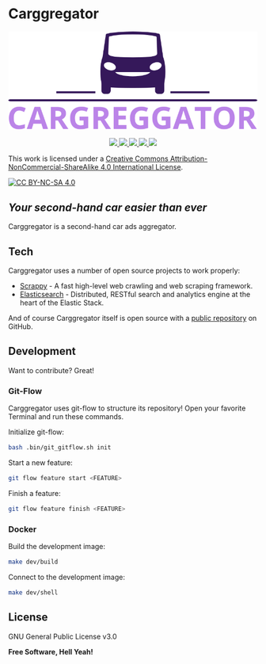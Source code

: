 # Carggregator

<p align="center">
  <img src="https://github.com/eliseobao/carggregator/blob/develop/images/carggregator_logo.svg" alt="Sublime's custom image"/>
</p>


<p align="center">
    <a href="https://github.com/eliseobao/carggregator/blob/develop/LICENSE" alt="License">
        <img src="https://img.shields.io/github/license/eliseobao/carggregator" />
    </a>
    <a href="https://github.com/eliseobao/carggregator/graphs/contributors" alt="Contributors">
        <img src="https://img.shields.io/github/contributors/eliseobao/carggregator" />
    </a>
    <a href="https://github.com/eliseobao/carggregator/pulse" alt="Activity">
        <img src="https://img.shields.io/github/commit-activity/m/eliseobao/carggregator" />
    </a>
    <a href="#stars" alt="Stars">
        <img src="https://img.shields.io/github/stars/eliseobao/carggregator" />
    </a>
    <a href="#forks" alt="Forks">
        <img src=https://img.shields.io/github/forks/eliseobao/carggregator" />
    </a>
</p>


This work is licensed under a [Creative Commons Attribution-NonCommercial-ShareAlike 4.0 International License][cc-by-nc-sa].

[![CC BY-NC-SA 4.0][cc-by-nc-sa-image]][cc-by-nc-sa]

[cc-by-nc-sa]: http://creativecommons.org/licenses/by-nc-sa/4.0/
[cc-by-nc-sa-image]: https://licensebuttons.net/l/by-nc-sa/4.0/88x31.png
[cc-by-nc-sa-shield]: https://img.shields.io/badge/License-CC%20BY--NC--SA%204.0-lightgrey.svg


## _Your second-hand car easier than ever_


Carggregator is a second-hand car ads aggregator.


## Tech

Carggregator uses a number of open source projects to work properly:

- [Scrappy] - A fast high-level web crawling and web scraping framework.
- [Elasticsearch] - Distributed, RESTful search and analytics engine at the heart of the Elastic Stack.

And of course Carggregator itself is open source with a [public repository][carggregator] on GitHub.


## Development

Want to contribute? Great!


### Git-Flow

Carggregator uses git-flow to structure its repository! Open your favorite Terminal and run these commands.

Initialize git-flow:

```sh
bash .bin/git_gitflow.sh init
```

Start a new feature:

```sh
git flow feature start <FEATURE>
```

Finish a feature:

```sh
git flow feature finish <FEATURE>
```

### Docker

Build the development image:

```sh
make dev/build
```

Connect to the development image:

```sh
make dev/shell
```


## License

GNU General Public License v3.0


**Free Software, Hell Yeah!**




[carggregator]: <https://github.com/eliseobao/carggregator>
[git-repo-url]: <https://github.com/eliseobao/carggregator.git>
[Scrappy]: <https://github.com/scrapy/scrapy>
[Elasticsearch]: <https://github.com/elastic/elasticsearch>

